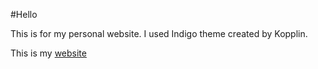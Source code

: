 #Hello

This is for my personal website. I used Indigo theme created by Kopplin.  

This is my [website](https://caihanwang.github.io/)
